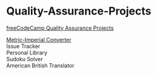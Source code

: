 # Quality-Assurance-Projects
[freeCodeCamp Quality Assurance Projects](https://www.freecodecamp.org/learn/quality-assurance/)

[Metric-Imperial Converter](https://github.com/AndrejTS/Quality-Assurance-Projects/tree/main/metricimpconverter)  
Issue Tracker  
Personal Library  
Sudoku Solver  
American British Translator  
